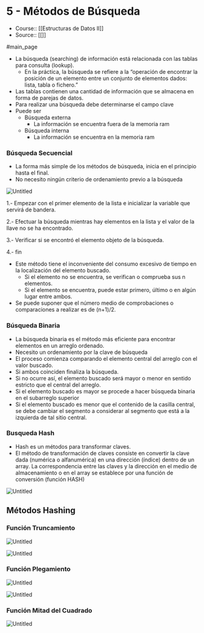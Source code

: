 # 5 - Métodos de Búsqueda

- Course:: [[Estructuras de Datos II]]
- Source:: [[]]

#main_page 


- La búsqueda (searching) de información está relacionada con las tablas para consulta (lookup).
    - En la práctica, la búsqueda se refiere a la “operación de encontrar la posición de un elemento entre un conjunto de elementos dados: lista, tabla o fichero.”
- Las tablas contienen una cantidad de información que se almacena en forma de parejas de datos.
- Para realizar una búsqueda debe determinarse el campo clave
- Puede ser
    - Búsqueda externa
        - La información se encuentra fuera de la memoria ram
    - Búsqueda interna
        - La información se encuentra en la memoria ram

### Búsqueda Secuencial

- La forma más simple de los métodos de búsqueda, inicia en el principio hasta el final.
- No necesito ningún criterio de ordenamiento previo a la búsqueda

![Untitled](_private/Images/Métodos%20de%20Búsqueda/Untitled.png)

1.- Empezar con el primer elemento de la lista e inicializar la variable que servirá de bandera.

2.- Efectuar la búsqueda mientras hay elementos en la lista y el valor de la llave no se ha encontrado.

3.- Verificar si se encontró el elemento objeto de la búsqueda.

4.- fin

- Este método tiene el inconveniente del consumo excesivo de tiempo en la localización del elemento buscado.
    - Si el elemento no se encuentra, se verifican o comprueba sus n elementos.
    - Si el elemento se encuentra, puede estar primero, último o en algún lugar entre ambos.
- Se puede suponer que el número medio de comprobaciones o comparaciones a realizar es de (n+1)/2.

### Búsqueda Binaria

- La búsqueda binaria es el método más eficiente para encontrar elementos en un arreglo ordenado.
- Necesito un ordenamiento por la clave de búsqueda
- El proceso comienza comparando el elemento central del arreglo con el valor buscado.
- Si ambos coinciden finaliza la búsqueda.
- Si no ocurre así, el elemento buscado será mayor o menor en sentido estricto que el central del arreglo.
- Si el elemento buscado es mayor se procede a hacer búsqueda binaria en el subarreglo superior
- Si el elemento buscado es menor que el contenido de la casilla central, se debe cambiar el segmento a considerar al segmento que está a la izquierda de tal sitio central.

### Busqueda Hash

- Hash es un métodos para transformar claves.
- El método de transformación de claves consiste en convertir la clave dada (numérica o alfanumérica) en una dirección (índice) dentro de un array. La correspondencia entre las claves y la dirección en el medio de almacenamiento o en el array se establece por una función de conversión (función HASH)

![Untitled](_private/Images/Métodos%20de%20Búsqueda/Untitled%201.png)

## Métodos Hashing

### Función Truncamiento

![Untitled](_private/Images/Métodos%20de%20Búsqueda/Untitled%202.png)

![Untitled](_private/Images/Métodos%20de%20Búsqueda/Untitled%203.png)

### Función Plegamiento

![Untitled](_private/Images/Métodos%20de%20Búsqueda/Untitled%204.png)

![Untitled](_private/Images/Métodos%20de%20Búsqueda/Untitled%205.png)

### Función Mitad del Cuadrado

![Untitled](_private/Images/Métodos%20de%20Búsqueda/Untitled%206.png)